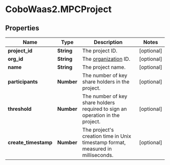 # CoboWaas2.MPCProject

## Properties

Name | Type | Description | Notes
------------ | ------------- | ------------- | -------------
**project_id** | **String** | The project ID. | [optional] 
**org_id** | **String** | The [organization](https://manuals.cobo.com/en/portal/organization/introduction) ID. | [optional] 
**name** | **String** | The project name. | [optional] 
**participants** | **Number** | The number of key share holders in the project. | [optional] 
**threshold** | **Number** | The number of key share holders required to sign an operation in the project. | [optional] 
**create_timestamp** | **Number** | The project&#39;s creation time in Unix timestamp format, measured in milliseconds. | [optional] 


